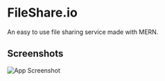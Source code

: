 # FileShare.io

An easy to use file sharing service made with MERN.


## Screenshots

![App Screenshot](https://imgur.com/a/V6uPQiD)
